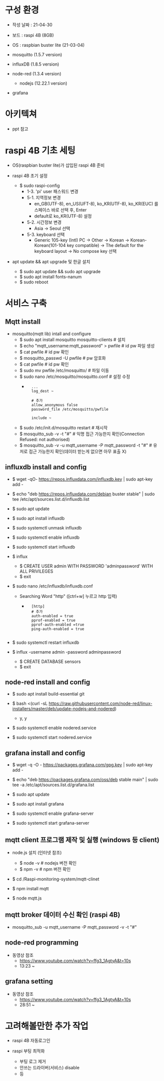 
# 구성 환경

- 작성 날짜 : 21-04-30

- 보드 : raspi 4B (8GB)
- OS : raspbian buster lite (21-03-04)

- mosquitto (1.5.7 version)
- influxDB (1.8.5 version)
- node-red (1.3.4 version)
    - nodejs (12.22.1 version)
- grafana

# 아키텍쳐

- ppt 참고

# raspi 4B 기초 세팅

- OS(raspbian buster lite)가 삽입된 raspi 4B 준비

- raspi 4B 초기 설정
    - $ sudo raspi-config
        - 1-3. 'pi' user 패스워드 변경
        - 5-1. 지역정보 변경
            - en_GB(UTF-8), en_US(UFT-8), ko_KR(UTF-8), ko_KR(EUC) 를 스페이스 바로 선택 후, Enter
            - default로 ko_KR(UTF-8) 설정
        - 5-2. 시간정보 변경
            - Asia -> Seoul 선택
        - 5-3. keyboard 선택
            - Generic 105-key (Intl) PC -> Other -> Korean -> Korean-Korean(101-104 key compatible) -> The default for the keyboard layout -> No compose key 선택

- apt update && apt upgrade 및 한글 설치
    - $ sudo apt update && sudo apt upgrade
    - $ sudo apt install fonts-nanum
    - $ sudo reboot
 
# 서비스 구축

## Mqtt install

- mosquitto(mqtt lib) intall and configure
    - $ sudo apt install mosquitto mosquitto-clients    # 설치
    - $ echo "mqtt_username:mqtt_password" > pwfile     # id pw 파일 생성
    - $ cat pwfile                      # id pw 확인
    - $ mosquitto_passwd -U pwfile      # pw 암호화
    - $ cat pwfile                      # id pw 확인
    - $ sudo mv pwfile /etc/mosquitto/  # 파일 이동
    - $ sudo nano /etc/mosquitto/mosquitto.conf     # 설정 수정
        - ```
            ...
            log_dest ~
            
            # 추가
            allow_anonymous false
            password_file /etc/mosquitto/pwfile
            
            include ~
          ```
    - $ sudo /etc/init.d/mosquitto restart      # 재시작
    - $ mosquitto_sub -v -t "#"                 # 익명 접근 가능한지 확인(Connection Refused: not authorised)
    - $ mosquitto_sub -v -u mqtt_username -P mqtt_password -t "#"               # 유저로 접근 가능한지 확인(데이터 받는게 없으면 아무 표출 X)

## influxdb install and config

- $ wget -qO- https://repos.influxdata.com/influxdb.key | sudo apt-key add -

- $ echo "deb https://repos.influxdata.com/debian buster stable" | sudo tee /etc/apt/sources.list.d/influxdb.list

- $ sudo apt update

- $ sudo apt install influxdb

- $ sudo systemctl unmask influxdb

- $ sudo systemctl enable influxdb

- $ sudo systemctl start influxdb

- $ influx
    - $ CREATE USER admin WITH PASSWORD 'adminpassword' WITH ALL PRIVILEGES
    - $ exit
- $ sudo nano /etc/influxdb/influxdb.conf
    - Searching Word "http" ([ctrl+w] 누르고 http 입력)
        - ```
            [http]
            # 추가
            auth-enabled = true
            pprof-enabled = true
            pprof-auth-enabled =true
            ping-auth-enabled = true
        ```

- $ sudo systemctl restart influxdb

- $ influx -username admin -password adminpassword
    - $ CREATE DATABASE sensors
    - $ exit

## node-red install and config

- $ sudo apt install build-essential git

- $ bash <(curl -sL https://raw.githubusercontent.com/node-red/linux-installers/master/deb/update-nodejs-and-nodered)
    - y, y

- $ sudo systemctl enable nodered.service

- $ sudo systemctl start nodered.service

## grafana install and config

- $ wget -q -O - https://packages.grafana.com/gpg.key | sudo apt-key add -

- $ echo "deb https://packages.grafana.com/oss/deb stable main" | sudo tee -a /etc/apt/sources.list.d/grafana.list

- $ sudo apt update 

- $ sudo apt install grafana

- $ sudo systemctl enable grafana-server

- $ sudo systemctl start grafana-server

## mqtt client 프로그램 제작 및 실행 (windows 등 client)

- node.js 설치 (인터넷 참조)
    - $ node -v     # nodejs 버전 확인
    - $ npm -v      # npm 버전 확인

- $ cd /Raspi-monitoring-system/mqtt-clinet 

- $ npm install mqtt

- $ node mqtt.js

## mqtt broker 데이터 수신 확인 (raspi 4B)

- mosquitto_sub -u mqtt_username -P mqtt_password -v -t "#"

## node-red programming

- 동영상 참조
    - https://www.youtube.com/watch?v=ffg3_1AgtyA&t=10s
    - 13:23 ~

## grafana setting

- 동영상 참조
    - https://www.youtube.com/watch?v=ffg3_1AgtyA&t=10s
    - 28:51 ~

## 

# 고려해볼만한 추가 작업

- raspi 4B 자동로그인

- raspi 부팅 최적화
    - 부팅 로그 제거
    - 안쓰는 드라이버(서비스) disable
    - 등


